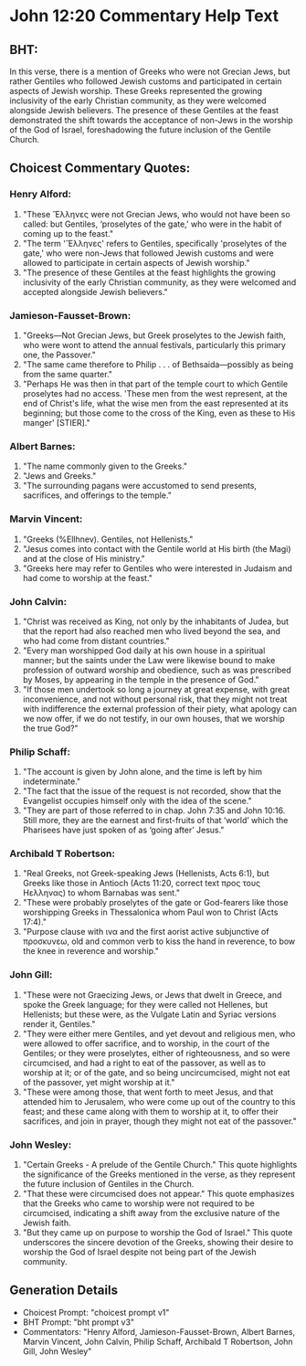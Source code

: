 # John 12:20 Commentary Help Text

## BHT:
In this verse, there is a mention of Greeks who were not Grecian Jews, but rather Gentiles who followed Jewish customs and participated in certain aspects of Jewish worship. These Greeks represented the growing inclusivity of the early Christian community, as they were welcomed alongside Jewish believers. The presence of these Gentiles at the feast demonstrated the shift towards the acceptance of non-Jews in the worship of the God of Israel, foreshadowing the future inclusion of the Gentile Church.

## Choicest Commentary Quotes:
### Henry Alford:
1. "These Ἕλληνες were not Grecian Jews, who would not have been so called: but Gentiles, ‘proselytes of the gate,’ who were in the habit of coming up to the feast." 
2. "The term 'Ἕλληνες' refers to Gentiles, specifically 'proselytes of the gate,' who were non-Jews that followed Jewish customs and were allowed to participate in certain aspects of Jewish worship." 
3. "The presence of these Gentiles at the feast highlights the growing inclusivity of the early Christian community, as they were welcomed and accepted alongside Jewish believers."

### Jamieson-Fausset-Brown:
1. "Greeks—Not Grecian Jews, but Greek proselytes to the Jewish faith, who were wont to attend the annual festivals, particularly this primary one, the Passover." 
2. "The same came therefore to Philip . . . of Bethsaida—possibly as being from the same quarter." 
3. "Perhaps He was then in that part of the temple court to which Gentile proselytes had no access. 'These men from the west represent, at the end of Christ's life, what the wise men from the east represented at its beginning; but those come to the cross of the King, even as these to His manger' [STIER]."

### Albert Barnes:
1. "The name commonly given to the Greeks."
2. "Jews and Greeks."
3. "The surrounding pagans were accustomed to send presents, sacrifices, and offerings to the temple."

### Marvin Vincent:
1. "Greeks (%Ellhnev). Gentiles, not Hellenists." 
2. "Jesus comes into contact with the Gentile world at His birth (the Magi) and at the close of His ministry." 
3. "Greeks here may refer to Gentiles who were interested in Judaism and had come to worship at the feast."

### John Calvin:
1. "Christ was received as King, not only by the inhabitants of Judea, but that the report had also reached men who lived beyond the sea, and who had come from distant countries." 
2. "Every man worshipped God daily at his own house in a spiritual manner; but the saints under the Law were likewise bound to make profession of outward worship and obedience, such as was prescribed by Moses, by appearing in the temple in the presence of God." 
3. "If those men undertook so long a journey at great expense, with great inconvenience, and not without personal risk, that they might not treat with indifference the external profession of their piety, what apology can we now offer, if we do not testify, in our own houses, that we worship the true God?"

### Philip Schaff:
1. "The account is given by John alone, and the time is left by him indeterminate." 
2. "The fact that the issue of the request is not recorded, show that the Evangelist occupies himself only with the idea of the scene." 
3. "They are part of those referred to in chap. John 7:35 and John 10:16. Still more, they are the earnest and first-fruits of that ‘world’ which the Pharisees have just spoken of as ‘going after’ Jesus."

### Archibald T Robertson:
1. "Real Greeks, not Greek-speaking Jews (Hellenists, Acts 6:1), but Greeks like those in Antioch (Acts 11:20, correct text προς τους Hελληνας) to whom Barnabas was sent."
2. "These were probably proselytes of the gate or God-fearers like those worshipping Greeks in Thessalonica whom Paul won to Christ (Acts 17:4)."
3. "Purpose clause with ινα and the first aorist active subjunctive of προσκυνεω, old and common verb to kiss the hand in reverence, to bow the knee in reverence and worship."

### John Gill:
1. "These were not Graecizing Jews, or Jews that dwelt in Greece, and spoke the Greek language; for they were called not Hellenes, but Hellenists; but these were, as the Vulgate Latin and Syriac versions render it, Gentiles."
2. "They were either mere Gentiles, and yet devout and religious men, who were allowed to offer sacrifice, and to worship, in the court of the Gentiles; or they were proselytes, either of righteousness, and so were circumcised, and had a right to eat of the passover, as well as to worship at it; or of the gate, and so being uncircumcised, might not eat of the passover, yet might worship at it."
3. "These were among those, that went forth to meet Jesus, and that attended him to Jerusalem, who were come up out of the country to this feast; and these came along with them to worship at it, to offer their sacrifices, and join in prayer, though they might not eat of the passover."

### John Wesley:
1. "Certain Greeks - A prelude of the Gentile Church." This quote highlights the significance of the Greeks mentioned in the verse, as they represent the future inclusion of Gentiles in the Church.
2. "That these were circumcised does not appear." This quote emphasizes that the Greeks who came to worship were not required to be circumcised, indicating a shift away from the exclusive nature of the Jewish faith.
3. "But they came up on purpose to worship the God of Israel." This quote underscores the sincere devotion of the Greeks, showing their desire to worship the God of Israel despite not being part of the Jewish community.


## Generation Details
- Choicest Prompt: "choicest prompt v1"
- BHT Prompt: "bht prompt v3"
- Commentators: "Henry Alford, Jamieson-Fausset-Brown, Albert Barnes, Marvin Vincent, John Calvin, Philip Schaff, Archibald T Robertson, John Gill, John Wesley"
